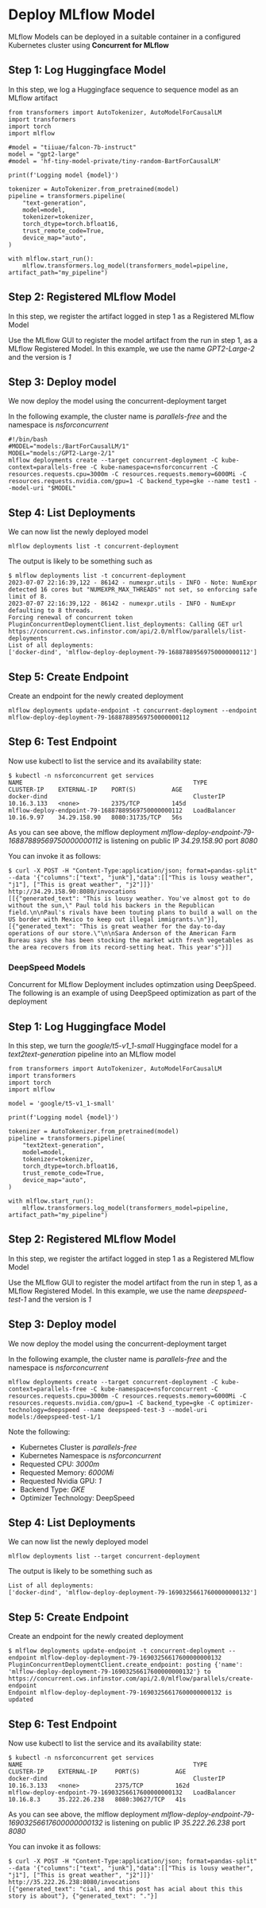 # Deploy MLflow Model

MLflow Models can be deployed in a suitable container in a configured Kubernetes cluster using **Concurrent for MLflow**

## Step 1: Log Huggingface Model

In this step, we log a Huggingface sequence to sequence model as an MLflow artifact

```
from transformers import AutoTokenizer, AutoModelForCausalLM
import transformers
import torch
import mlflow

#model = "tiiuae/falcon-7b-instruct"
model = "gpt2-large"
#model = 'hf-tiny-model-private/tiny-random-BartForCausalLM'

print(f'Logging model {model}')

tokenizer = AutoTokenizer.from_pretrained(model)
pipeline = transformers.pipeline(
    "text-generation",
    model=model,
    tokenizer=tokenizer,
    torch_dtype=torch.bfloat16,
    trust_remote_code=True,
    device_map="auto",
)

with mlflow.start_run():
    mlflow.transformers.log_model(transformers_model=pipeline, artifact_path="my_pipeline")
```

## Step 2: Registered MLflow Model
In this step, we register the artifact logged in step 1 as a Registered MLflow Model

Use the MLflow GUI to register the model artifact from the run in step 1, as a MLflow Registered Model. In this example, we use the name *GPT2-Large-2* and the version is *1*

## Step 3: Deploy model
We now deploy the model using the concurrent-deployment target

In the following example, the cluster name is *parallels-free* and the namespace is *nsforconcurrent*
```
#!/bin/bash
#MODEL="models:/BartForCausalLM/1"
MODEL="models:/GPT2-Large-2/1"
mlflow deployments create --target concurrent-deployment -C kube-context=parallels-free -C kube-namespace=nsforconcurrent -C resources.requests.cpu=3000m -C resources.requests.memory=6000Mi -C resources.requests.nvidia.com/gpu=1 -C backend_type=gke --name test1 --model-uri "$MODEL"
```

## Step 4: List Deployments
We can now list the newly deployed model

```
mlflow deployments list -t concurrent-deployment
```

The output is likely to be something such as
```
$ mlflow deployments list -t concurrent-deployment
2023-07-07 22:16:39,122 - 86142 - numexpr.utils - INFO - Note: NumExpr detected 16 cores but "NUMEXPR_MAX_THREADS" not set, so enforcing safe limit of 8.
2023-07-07 22:16:39,122 - 86142 - numexpr.utils - INFO - NumExpr defaulting to 8 threads.
Forcing renewal of concurrent token
PluginConcurrentDeploymentClient.list_deployments: Calling GET url https://concurrent.cws.infinstor.com/api/2.0/mlflow/parallels/list-deployments
List of all deployments:
['docker-dind', 'mlflow-deploy-deployment-79-16887889569750000000112']
```

## Step 5: Create Endpoint
Create an endpoint for the newly created deployment
```
mlflow deployments update-endpoint -t concurrent-deployment --endpoint mlflow-deploy-deployment-79-16887889569750000000112
```

## Step 6: Test Endpoint
Now use kubectl to list the service and its availability state:
```
$ kubectl -n nsforconcurrent get services
NAME                                                TYPE           CLUSTER-IP    EXTERNAL-IP    PORT(S)          AGE
docker-dind                                         ClusterIP      10.16.3.133   <none>         2375/TCP         145d
mlflow-deploy-endpoint-79-16887889569750000000112   LoadBalancer   10.16.9.97    34.29.158.90   8080:31735/TCP   56s
```
As you can see above, the mlflow deployment *mlflow-deploy-endpoint-79-16887889569750000000112* is listening on public IP *34.29.158.90* port *8080*

You can invoke it as follows:
```
$ curl -X POST -H "Content-Type:application/json; format=pandas-split" --data '{"columns":["text", "junk"],"data":[["This is lousy weather", "j1"], ["This is great weather", "j2"]]}' http://34.29.158.90:8080/invocations
[[{"generated_text": "This is lousy weather. You've almost got to do without the sun,\" Paul told his backers in the Republican field.\n\nPaul's rivals have been touting plans to build a wall on the US border with Mexico to keep out illegal immigrants.\n"}], [{"generated_text": "This is great weather for the day-to-day operations of our store.\"\n\nSara Anderson of the American Farm Bureau says she has been stocking the market with fresh vegetables as the area recovers from its record-setting heat. This year's"}]]
```

### DeepSpeed Models
Concurrent for MLflow Deployment includes optimzation using DeepSpeed. The following is an example of using DeepSpeed optimization as part of the deployment

## Step 1: Log Huggingface Model

In this step, we turn the *google/t5-v1_1-small* Huggingface model for a *text2text-generation* pipeline into an MLflow model

```
from transformers import AutoTokenizer, AutoModelForCausalLM
import transformers
import torch
import mlflow

model = 'google/t5-v1_1-small'

print(f'Logging model {model}')

tokenizer = AutoTokenizer.from_pretrained(model)
pipeline = transformers.pipeline(
    "text2text-generation",
    model=model,
    tokenizer=tokenizer,
    torch_dtype=torch.bfloat16,
    trust_remote_code=True,
    device_map="auto",
)

with mlflow.start_run():
    mlflow.transformers.log_model(transformers_model=pipeline, artifact_path="my_pipeline")
```

## Step 2: Registered MLflow Model
In this step, we register the artifact logged in step 1 as a Registered MLflow Model

Use the MLflow GUI to register the model artifact from the run in step 1, as a MLflow Registered Model. In this example, we use the name *deepspeed-test-1* and the version is *1*

## Step 3: Deploy model
We now deploy the model using the concurrent-deployment target

In the following example, the cluster name is *parallels-free* and the namespace is *nsforconcurrent*
```
mlflow deployments create --target concurrent-deployment -C kube-context=parallels-free -C kube-namespace=nsforconcurrent -C resources.requests.cpu=3000m -C resources.requests.memory=6000Mi -C resources.requests.nvidia.com/gpu=1 -C backend_type=gke -C optimizer-technology=deepspeed --name deepspeed-test-3 --model-uri models:/deepspeed-test-1/1
```
Note the following:

- Kubernetes Cluster is *parallels-free*
- Kubernetes Namespace is *nsforconcurrent*
- Requested CPU: *3000m*
- Requested Memory: *6000Mi*
- Requested Nvidia GPU: *1*
- Backend Type: *GKE*
- Optimizer Technology: DeepSpeed

## Step 4: List Deployments
We can now list the newly deployed model

```
mlflow deployments list --target concurrent-deployment
```

The output is likely to be something such as
```
List of all deployments:
['docker-dind', 'mlflow-deploy-deployment-79-16903256617600000000132']
```

## Step 5: Create Endpoint
Create an endpoint for the newly created deployment
```
$ mlflow deployments update-endpoint -t concurrent-deployment --endpoint mlflow-deploy-deployment-79-16903256617600000000132
PluginConcurrentDeploymentClient.create_endpoint: posting {'name': 'mlflow-deploy-deployment-79-16903256617600000000132'} to https://concurrent.cws.infinstor.com/api/2.0/mlflow/parallels/create-endpoint
Endpoint mlflow-deploy-deployment-79-16903256617600000000132 is updated
```

## Step 6: Test Endpoint
Now use kubectl to list the service and its availability state:
```
$ kubectl -n nsforconcurrent get services
NAME                                                TYPE           CLUSTER-IP    EXTERNAL-IP     PORT(S)          AGE
docker-dind                                         ClusterIP      10.16.3.133   <none>          2375/TCP         162d
mlflow-deploy-endpoint-79-16903256617600000000132   LoadBalancer   10.16.8.3     35.222.26.238   8080:30627/TCP   41s
```
As you can see above, the mlflow deployment *mlflow-deploy-endpoint-79-16903256617600000000132* is listening on public IP *35.222.26.238* port *8080*

You can invoke it as follows:
```
$ curl -X POST -H "Content-Type:application/json; format=pandas-split" --data '{"columns":["text", "junk"],"data":[["This is lousy weather", "j1"], ["This is great weather", "j2"]]}' http://35.222.26.238:8080/invocations
[{"generated_text": "cial, and this post has acial about this this story is about"}, {"generated_text": "."}]
```


